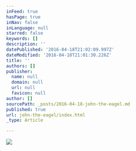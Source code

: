 ```yaml
---
inFeed: true
hasPage: true
inNav: false
inLanguage: null
starred: false
keywords: []
description: ''
datePublished: '2016-04-18T21:02:09.997Z'
dateModified: '2016-04-18T21:01:30.226Z'
title: ''
authors: []
publisher:
  name: null
  domain: null
  url: null
  favicon: null
author: []
sourcePath: _posts/2016-04-18-john-the-eagel.md
published: true
url: john-the-eagel/index.html
_type: Article

---
```

![](https://the-grid-user-content.s3-us-west-2.amazonaws.com/8f9e0c4b-d1ef-429a-b95e-21b705041fe1.png)